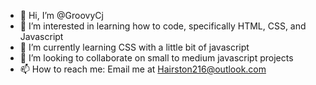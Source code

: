 - 👋 Hi, I’m @GroovyCj
- 👀 I’m interested in learning how to code, specifically HTML, CSS, and Javascript
- 🌱 I’m currently learning CSS with a little bit of javascript
- 💞️ I’m looking to collaborate on small to medium javascript projects 
- 📫 How to reach me: Email me at Hairston216@outlook.com

<!---
GroovyCj/GroovyCj is a ✨ special ✨ repository because its `README.md` (this file) appears on your GitHub profile.
You can click the Preview link to take a look at your changes.
--->
